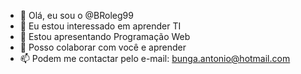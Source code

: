 - 👋 Olá, eu sou o @BRoleg99
- 👀 Eu estou interessado em aprender TI
- 🌱 Estou apresentando Programação Web
- 💞️ Posso colaborar com você e aprender
- 📫 Podem me contactar pelo e-mail: bunga.antonio@hotmail.com

<!---
BRoleg99/BRoleg99 is a ✨ special ✨ repository because its `README.md` (this file) appears on your GitHub profile.
You can click the Preview link to take a look at your changes.
--->
